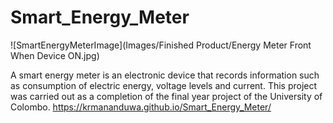 # Smart_Energy_Meter
![SmartEnergyMeterImage](Images/Finished Product/Energy Meter Front When Device ON.jpg)

A smart energy meter is an electronic device that records information such as consumption of electric energy, voltage levels and current. This project was carried out as a completion of the final year project of the University of Colombo.
https://krmananduwa.github.io/Smart_Energy_Meter/
